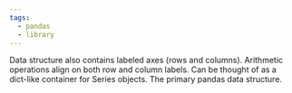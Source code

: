 ```yaml
---
tags:
  - pandas
  - library
---
```

Data structure also contains labeled axes (rows and columns). Arithmetic operations align on both row and column labels. Can be thought of as a dict-like container for Series objects. The primary pandas data structure.